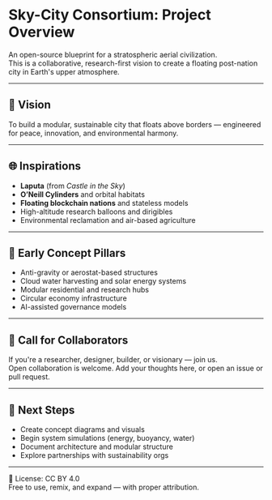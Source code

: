 # Sky-City Consortium: Project Overview

An open-source blueprint for a stratospheric aerial civilization.  
This is a collaborative, research-first vision to create a floating post-nation city in Earth's upper atmosphere.

---

## 🎯 Vision
To build a modular, sustainable city that floats above borders — engineered for peace, innovation, and environmental harmony.

---

## 🌐 Inspirations
- **Laputa** (from *Castle in the Sky*)
- **O’Neill Cylinders** and orbital habitats
- **Floating blockchain nations** and stateless models
- High-altitude research balloons and dirigibles
- Environmental reclamation and air-based agriculture

---

## 🔧 Early Concept Pillars
- Anti-gravity or aerostat-based structures  
- Cloud water harvesting and solar energy systems  
- Modular residential and research hubs  
- Circular economy infrastructure  
- AI-assisted governance models

---

## 👥 Call for Collaborators
If you're a researcher, designer, builder, or visionary — join us.  
Open collaboration is welcome. Add your thoughts here, or open an issue or pull request.

---

## 🧭 Next Steps
- Create concept diagrams and visuals  
- Begin system simulations (energy, buoyancy, water)  
- Document architecture and modular structure  
- Explore partnerships with sustainability orgs

---

📝 License: CC BY 4.0  
Free to use, remix, and expand — with proper attribution.
